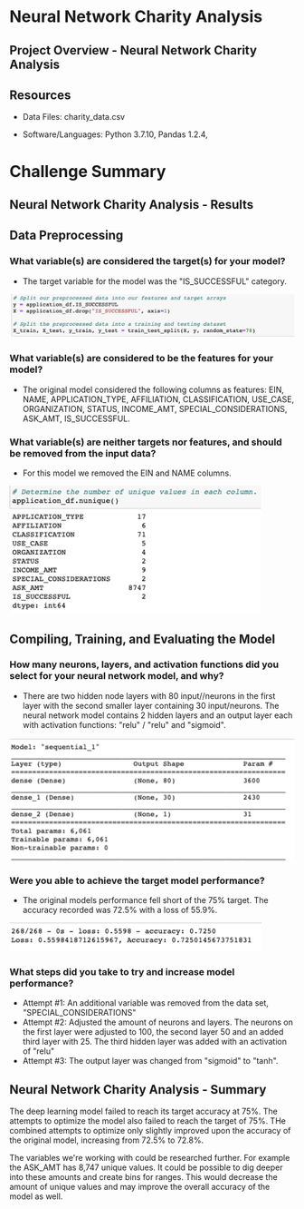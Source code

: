 # Neural Network Charity Analysis

## Project Overview - Neural Network Charity Analysis


## Resources
-  Data Files: charity_data.csv

-  Software/Languages:  Python 3.7.10, Pandas 1.2.4, 



# Challenge Summary

## Neural Network Charity Analysis - Results

## Data Preprocessing

### What variable(s) are considered the target(s) for your model?

-  The target variable for the model was the "IS_SUCCESSFUL" category.

<p align = "left">
<img src ="https://github.com/GDIAZ1106/-Neural_Network_Charity_Analysis/blob/a449a51afd46925cc24caa4789686f179c2289ee/Resources/Screenshot%201.png?raw=true"/>

### What variable(s) are considered to be the features for your model?

-  The original model considered the following columns as features: EIN, NAME, APPLICATION_TYPE, AFFILIATION, CLASSIFICATION, USE_CASE, ORGANIZATION, STATUS, INCOME_AMT, SPECIAL_CONSIDERATIONS, ASK_AMT, IS_SUCCESSFUL.


### What variable(s) are neither targets nor features, and should be removed from the input data?

-  For this model we removed the EIN and NAME columns.

<p align = "left">
<img src ="https://github.com/GDIAZ1106/-Neural_Network_Charity_Analysis/blob/a449a51afd46925cc24caa4789686f179c2289ee/Resources/Screenshot%202.png?raw=true"/>


## Compiling, Training, and Evaluating the Model

### How many neurons, layers, and activation functions did you select for your neural network model, and why?

-  There are two hidden node layers with 80 input//neurons in the first layer with the second smaller layer containing 30 input/neurons.  The neural network model contains 2 hidden layers and an output layer each with activation functions: "relu" / "relu" and "sigmoid".

<p align = "left">
<img src ="https://github.com/GDIAZ1106/-Neural_Network_Charity_Analysis/blob/a449a51afd46925cc24caa4789686f179c2289ee/Resources/Screenshot%203.png?raw=true"/>

### Were you able to achieve the target model performance?

-  The original models performance fell short of the 75% target.  The accuracy recorded was 72.5% with a loss of 55.9%.

<p align = "left">
<img src ="https://github.com/GDIAZ1106/-Neural_Network_Charity_Analysis/blob/a449a51afd46925cc24caa4789686f179c2289ee/Resources/Screenshot%204.png?raw=true"/>

### What steps did you take to try and increase model performance?

-  Attempt #1:  An additional variable was removed from the data set, "SPECIAL_CONSIDERATIONS" 
-  Attempt #2:  Adjusted the amount of neurons and layers.  The neurons on the first layer were adjusted to 100, the second layer 50 and an added third layer with 25.  The third hidden layer was added with an activation of "relu"
-  Attempt #3:  The output layer was changed from "sigmoid" to "tanh".

## Neural Network Charity Analysis - Summary

The deep learning model failed to reach its target accuracy at 75%.  The attempts to optimize the model also failed to reach the target of 75%.  THe combined attempts to optimize only slightly improved upon the accuracy of the original model, increasing from 72.5% to 72.8%.  

The variables we're working with could be researched further.  For example the ASK_AMT has 8,747 unique values.  It could be possible to dig deeper into these amounts and create bins for ranges.  This would decrease the amount of unique values and may improve the overall accuracy of the model as well.
